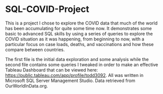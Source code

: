 # SQL-COVID-Project

This is a project I chose to explore the COVID data that much of the world has been accumulating for quite some time now. It demonstrates some basic to advanced SQL
skills by using a series of queries to explore the COVID situation as it was happening, from beginning to now, with a particular focus on case loads, deaths, and vaccinations
and how these compare between countries.

The first file is the initial data exploration and some analysis while the second file contains some queries I tweaked in order to make an effective Tableau Dashboard that can 
be viewed here: https://public.tableau.com/app/profile/todd3092. All was written in Microsoft SQL Server Management Studio. Data retrieved from OurWorldInData.org.
